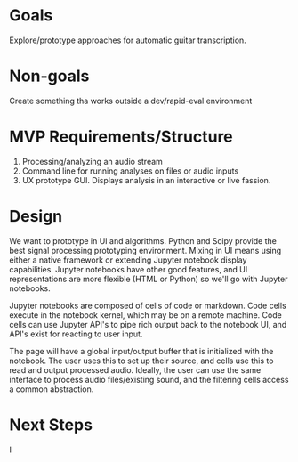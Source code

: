 # Goals
Explore/prototype approaches for automatic guitar transcription.

# Non-goals
Create something tha works outside a dev/rapid-eval environment

# MVP Requirements/Structure
1. Processing/analyzing an audio stream
2. Command line for running analyses on files or audio inputs
3. UX prototype GUI. Displays analysis in an interactive or live fassion.

# Design

We want to prototype in UI and algorithms. Python and Scipy provide the best signal processing prototyping environment. Mixing in UI means using either a native framework or extending Jupyter notebook display capabilities. Jupyter notebooks have other good features, and UI representations are more flexible (HTML or Python) so we'll go with Jupyter notebooks.

Jupyter notebooks are composed of cells of code or markdown. Code cells execute in the notebook kernel, which may be on a remote machine. Code cells can use Jupyter API's to pipe rich output back to the notebook UI, and API's exist for reacting to user input.

The page will have a global input/output buffer that is initialized with the notebook. The user uses this to set up their source, and cells use this to read and output processed audio. Ideally, the user can use the same interface to process audio files/existing sound, and the filtering cells access a common abstraction.

# Next Steps
I 
<!--stackedit_data:
eyJoaXN0b3J5IjpbMTI0MDQ3NDQzLDEyNTIwNzA0NF19
-->